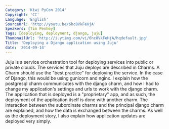 ```yaml
---
Category: 'Kiwi PyCon 2014'
Copyright: 'CC'
Language: 'English'
SourceUrl: 'http://youtu.be/6hc8VkFeHjA'
Speakers: [Tim Penhey]
Tags: [deploying, deployment, django, juju]
ThumbnailUrl: 'http://i.ytimg.com/vi/6hc8VkFeHjA/hqdefault.jpg'
Title: 'Deploying a Django application using Juju'
date: '2014-09-14'
---
```

Juju is a service orchestration tool for deploying services into public or private clouds. The services that Juju deploys are described in Charms. A Charm should use the "best practice" for deploying the service. In the case of Django, this would be using gunicorn and nginx. I explain how the postgresql charm communicates with the django charm, and how I had to change my application's settings and urls to work with the django charm. The application that is deployed is a "proprietary" app, and as such, the deployment of the application itself is done with another charm. The interaction between the subordinate charms and the principal django charm are explained, and how the data is exchanged between the charms. As well as the deployment story, I also explain how application updates are deployed very simply.
